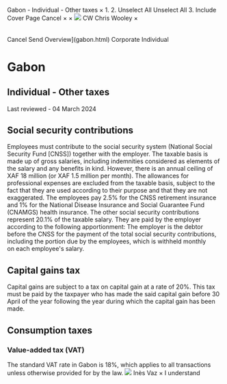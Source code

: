 Gabon - Individual - Other taxes
×
1.
2.
Unselect All
Unselect All
3.
Include Cover Page
Cancel
×
×
![](-/media/world-wide-tax-summaries/attachments/global---chris-wooley.ashx%3Frev=ac5e5f3223b34096b1afc2a6009c7320&revision=ac5e5f32-23b3-4096-b1af-c2a6009c7320&hash=859B7ADC84DC2CBEC9760E9E6EE7DE6D0A8BFCDF)
CW
Chris Wooley
×
######
Cancel
Send
Overview](gabon.html)
Corporate
Individual
# Gabon
## Individual - Other taxes
Last reviewed - 04 March 2024
## Social security contributions
Employees must contribute to the social security system (National Social Security Fund [CNSS]) together with the employer.
The taxable basis is made up of gross salaries, including indemnities considered as elements of the salary and any benefits in kind. However, there is an annual ceiling of XAF 18 million (or XAF 1.5 million per month).
The allowances for professional expenses are excluded from the taxable basis, subject to the fact that they are used according to their purpose and that they are not exaggerated.
The employees pay 2.5% for the CNSS retirement insurance and 1% for the National Disease Insurance and Social Guarantee Fund (CNAMGS) health insurance.
The other social security contributions represent 20.1% of the taxable salary. They are paid by the employer according to the following apportionment:
The employer is the debtor before the CNSS for the payment of the total social security contributions, including the portion due by the employees, which is withheld monthly on each employee's salary.
## Capital gains tax
Capital gains are subject to a tax on capital gain at a rate of 20%.
This tax must be paid by the taxpayer who has made the said capital gain before 30 April of the year following the year during which the capital gain has been made.
## Consumption taxes
### Value-added tax (VAT)
The standard VAT rate in Gabon is 18%, which applies to all transactions unless otherwise provided for by the law.
![](-/media/world-wide-tax-summaries/gabonins-vazgabon--ines-vazpng20200916100458765.ashx%3Frev=5d799434b3e047a48f959f6b19f272b8&revision=5d799434-b3e0-47a4-8f95-9f6b19f272b8&hash=0A20B41FB8C5DDC66B0A82274BC45BC71AAC3030)
Inès Vaz
×
I understand